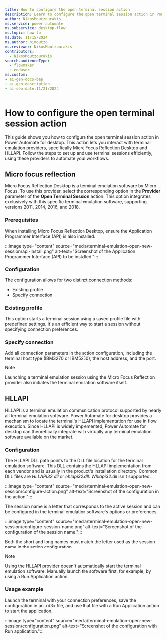 ```yaml
---
title: How to configure the open terminal session action
description: Learn to configure the open terminal session action in Power Automate for desktop. Set up terminal sessions with Micro Focus Reflection and HLLAPI.
author: NikosMoutzourakis
ms.service: power-automate
ms.subservice: desktop-flow
ms.topic: how-to
ms.date: 11/15/2024
ms.author: nimoutzo
ms.reviewer: NikosMoutzourakis
contributors:
  - NikosMoutzourakis
search.audienceType:
  - flowmaker
  - enduser
ms.custom:
- ai-gen-docs-bap
- ai-gen-description
- ai-seo-date:11/21/2024
---
```


# How to configure the open terminal session action

This guide shows you how to configure the open terminal session action in Power Automate for desktop. This action lets you interact with terminal emulation providers, specifically Micro Focus Reflection Desktop and HLLAPI. Follow the steps to set up and use terminal sessions efficiently, using these providers to automate your workflows.

## Micro focus reflection

Micro Focus Reflection Desktop is a terminal emulation software by Micro Focus. To use this provider, select the corresponding option in the **Provider** parameter of the **Open Terminal Session** action. This option integrates exclusively with this specific terminal emulation software, supporting versions 2011, 2014, 2016, and 2018.

### Prerequisites

When installing Micro Focus Reflection Desktop, ensure the Application Programmer Interface (API) is also installed.

:::image type="content" source="media/terminal-emulation-open-new-session/api-install.png" alt-text="Screenshot of the Application Programmer Interface (API) to be installed.":::

### Configuration

The configuration allows for two distinct connection methods:

- Existing profile
- Specify connection

### Existing profile

This option starts a terminal session using a saved profile file with predefined settings. It's an efficient way to start a session without specifying connection preferences.

### Specify connection

Add all connection parameters in the action configuration, including the terminal host type (IBM3270 or IBM5250), the host address, and the port.

> [!NOTE]
> Launching a terminal emulation session using the Micro Focus Reflection provider also initiates the terminal emulation software itself.

## HLLAPI

HLLAPI is a terminal emulation communication protocol supported by nearly all terminal emulation software. Power Automate for desktop provides a mechanism to locate the terminal's HLLAPI implementation for use in flow execution. Since HLLAPI is widely implemented, Power Automate for desktop can theoretically integrate with virtually any terminal emulation software available on the market.

### Configuration

The HLLAPI DLL path points to the DLL file location for the terminal emulation software. This DLL contains the HLLAPI implementation from each vendor and is usually in the product's installation directory. Common DLL files are *HLLAPI32.dll* or *ehlapi32.dll*. *Whlapi32.dll* isn't supported.

:::image type="content" source="media/terminal-emulation-open-new-session/configure-action.png" alt-text="Screenshot of the configuration in the action.":::

The session name is a letter that corresponds to the active session and can be configured in the terminal emulation software's options or preferences.

:::image type="content" source="media/terminal-emulation-open-new-session/configure-session-name.png" alt-text="Screenshot of the configuration of the session name.":::

Both the short and long names must match the letter used as the session name in the action configuration.

> [!NOTE]
> Using the HLLAPI provider doesn't automatically start the terminal emulation software. Manually launch the software first, for example, by using a Run Application action.

### Usage example

Launch the terminal with your connection preferences, save the configuration in an .rd3x file, and use that file with a Run Application action to start the application.

:::image type="content" source="media/terminal-emulation-open-new-session/configuration.png" alt-text="Screenshot of the configuration with Run application.":::
